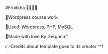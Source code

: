 #Fruitkha 🍎🍌🍓🥭<br>

📌Wordpress course work <br>

📌Used: Wordpress, PHP, MySQL<br>

📌Made with love By Gergana™

👉Credits about template goes to its creator ^^!
